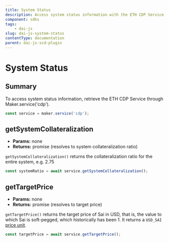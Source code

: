 ```yaml
---
title: System Status
description: Access system status information with the ETH CDP Service
component: sdks
tags:
	- dai-js
slug: dai-js-system-status
contentType: documentation
parent: dai-js-scd-plugin
---
```


# System Status

## Summary

To access system status information, retrieve the ETH CDP Service through Maker.service\('cdp'\).

```javascript
const service = maker.service('cdp');
```

## getSystemCollateralization

- **Params:** none
- **Returns:** promise \(resolves to system collateralization ratio\)

`getSystemCollateralization()` returns the collateralization ratio for the entire system, e.g. 2.75

```javascript
const systemRatio = await service.getSystemCollateralization();
```

## getTargetPrice

- **Params:** none
- **Returns:** promise \(resolves to target price\)

`getTargetPrice()` returns the target price of Sai in USD, that is, the value to which Sai is soft-pegged, which historically has been 1. It returns a `USD_SAI` [price unit](system-status.md#units).

```javascript
const targetPrice = await service.getTargetPrice();
```

